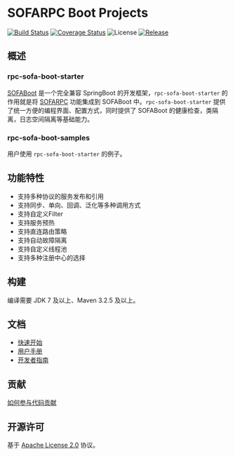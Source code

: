 # SOFARPC Boot Projects

[![Build Status](https://travis-ci.org/alipay/sofa-rpc-boot-projects.svg?branch=master)](https://travis-ci.org/alipay/sofa-rpc-boot-projects)
[![Coverage Status](https://codecov.io/gh/alipay/sofa-rpc-boot-projects/branch/master/graph/badge.svg)](https://codecov.io/gh/alipay/sofa-rpc-boot-projects)
![License](https://img.shields.io/badge/license-Apache--2.0-green.svg)
[![Release](https://img.shields.io/github/release/alipay/sofa-rpc-boot-projects.svg)](https://github.com/alipay/sofa-rpc-boot-projects/releases)

## 概述

### rpc-sofa-boot-starter
[SOFABoot](https://github.com/alipay/sofa-boot) 是一个完全兼容 SpringBoot 的开发框架，`rpc-sofa-boot-starter` 的作用就是将 [SOFARPC](https://github.com/alipay/sofa-rpc) 功能集成到 SOFABoot 中。`rpc-sofa-boot-starter` 提供了统一方便的编程界面、配置方式，同时提供了 SOFABoot 的健康检查，类隔离，日志空间隔离等基础能力。


### rpc-sofa-boot-samples
用户使用 `rpc-sofa-boot-starter` 的例子。

## 功能特性
* 支持多种协议的服务发布和引用
* 支持同步、单向、回调、泛化等多种调用方式
* 支持自定义Filter
* 支持服务预热
* 支持直连路由策略
* 支持自动故障隔离
* 支持自定义线程池
* 支持多种注册中心的选择

## 构建
编译需要 JDK 7 及以上、Maven 3.2.5 及以上。

## 文档
* [快速开始](https://github.com/alipay/sofa-rpc-boot-projects/wiki/GettingStarted)
* [用户手册](https://github.com/alipay/sofa-rpc-boot-projects/wiki/UserGuide)
* [开发者指南](https://github.com/alipay/sofa-rpc-boot-projects/wiki/DeveloperGuide)

## 贡献
[如何参与代码贡献](https://github.com/alipay/sofa-rpc-boot-projects/wiki/Contributing)

## 开源许可
基于 [Apache License 2.0](https://github.com/alipay/sofa-rpc-boot-projects/blob/master/LICENSE) 协议。

